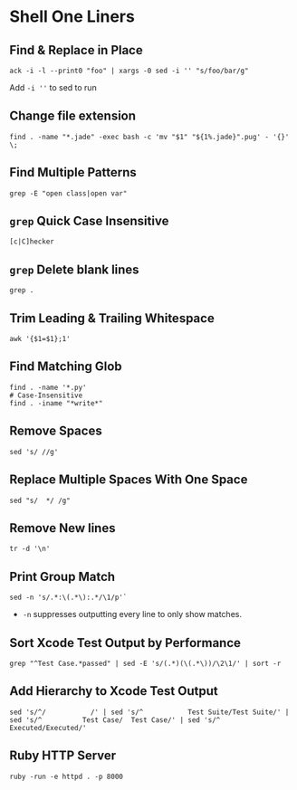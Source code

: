 # Shell One Liners

## Find & Replace in Place

	ack -i -l --print0 "foo" | xargs -0 sed -i '' "s/foo/bar/g"

Add `-i ''` to sed to run

## Change file extension

	find . -name "*.jade" -exec bash -c 'mv "$1" "${1%.jade}".pug' - '{}' \;

## Find Multiple Patterns

	grep -E "open class|open var"

## `grep` Quick Case Insensitive

	[c|C]hecker

## `grep` Delete blank lines

	grep .

## Trim Leading & Trailing Whitespace

	awk '{$1=$1};1'

## Find Matching Glob

	find . -name '*.py'
	# Case-Insensitive
	find . -iname "*write*"

## Remove Spaces

	sed 's/ //g'

## Replace Multiple Spaces With One Space

	sed "s/  */ /g"

## Remove New lines

	tr -d '\n'

## Print Group Match

	sed -n 's/.*:\(.*\):.*/\1/p'`

* `-n` suppresses outputting every line to only show matches.

## Sort Xcode Test Output by Performance

	grep "^Test Case.*passed" | sed -E 's/(.*)(\(.*\))/\2\1/' | sort -r

## Add Hierarchy to Xcode Test Output

	sed 's/^/			/' | sed 's/^			Test Suite/Test Suite/' | sed 's/^			Test Case/	Test Case/' | sed 's/^				 Executed/Executed/'

## Ruby HTTP Server

	ruby -run -e httpd . -p 8000
